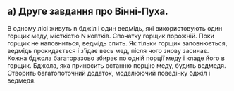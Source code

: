 ## а) Друге завдання про Вінні-Пуха. 
В одному лісі живуть n бджіл і один ведмідь, які використовують один горщик меду, місткістю N ковтків. 
Спочатку горщик порожній. Поки горщик не наповниться, ведмідь спить. 
Як тільки горщик заповнюється, ведмідь прокидається і з'їдає весь мед, після чого знову засинає. 
Кожна бджола багаторазово збирає по одній порції меду і кладе його в горщик. 
Бджола, яка приносить останню порцію меду, будить ведмедя. 
Створить багатопоточний додаток, моделюючий поведінку бджіл і ведмедя.